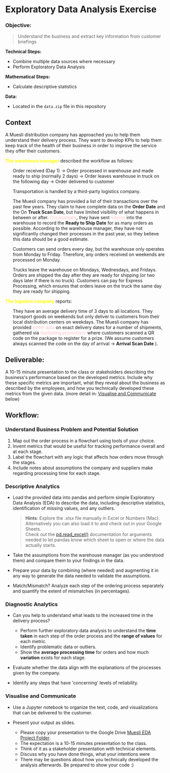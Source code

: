 
# Exploratory Data Analysis Exercise

### Objective: 
> Understand the business and extract key information from customer briefings  

**Technical Steps:** 
- Combine multiple data sources where necessary
- Perform Exploratory Data Analysis   

**Mathematical Steps:** 
- Calculate descriptive statistics  

**Data:** 
- Located in the `data.zip` file in this repository

## Context 
A Muesli distribution company has approached you to help them understand their delivery process. They want to develop KPIs to help them keep track of the health of their business in order to improve the service they offer their customers.

**<font color="yellow">The warehouse manager</font>** described the workflow as follows:
<ol>  


Order received (Day 1) → Order processed in warehouse and made ready to ship (normally 2 days) → Order leaves warehouse in truck on the following day → Order delivered to customer 

Transportation is handled by a third-party logistics company.

The Muesli company has provided a list of their transactions over the past few years. They claim to have complete data on the **Order Date** and the On **Truck Scan Date**, but have limited visibility of what happens in between or after. <font color="pink">Occasionally</font>, they have sent <font color="pink">interns</font> into the warehouse to record the **Ready to Ship Date** for as many orders as possible. According to the warehouse manager, they have not significantly changed their processes in the past year, so they believe this data should be a good estimate.

Customers can send orders every day, but the warehouse only operates from Monday to Friday. Therefore, any orders received on weekends are processed on Monday.

Trucks leave the warehouse on Mondays, Wednesdays, and Fridays. Orders are shipped the day after they are ready for shipping (or two days later if there is no truck). Customers can pay for Express Processing, which ensures that orders leave on the truck the same day they are ready for shipping.
</ol>

**<font color="yellow">The logistics company</font>** reports:
<ol>  
They have an average delivery time of 3 days to all locations. They transport goods on weekends but only deliver to customers from their local distribution centers on weekdays. The Muesli company has provided <font color="pink">some data</font> on exact delivery dates for a number of shipments, gathered via <font color="pink">marketing promotions</font> where customers scanned a QR code on the package to register for a prize. (We assume customers always scanned the code on the day of arrival → <b>Arrival Scan Date</b> ).
</ol>

## Deliverable:
A 10-15 minute presentation to the class or stakeholders describing the business's performance based on the developed metrics. Include why these specific metrics are important, what they reveal about the business as described by the employees, and how you technically developed these metrics from the given data. (more detail in: [Visualise and Communicate](#visualise-and-communicate) below)

## Workflow:   
### Understand Business Problem and Potential Solution
1. Map out the order process in a flowchart using tools of your choice.
2. Invent metrics that would be useful for tracking performance overall and at each stage.
3. Label the flowchart with any logic that affects how orders move through the stages. 
4. Include notes about assumptions the company and suppliers make regarding processing time for each stage.

### Descriptive Analytics

- Load the provided data into pandas and perform simple Exploratory Data Analysis (EDA) to describe the data, including descriptive statistics, identification of missing values, and any outliers.  
<ol>

>**Hints**: Explore the .xlsx file manually in Excel or Numbers (Mac). Alternatively you can also load it to and check out in your Google Sheets.  
Check out the [pd.read_excel()](https://pandas.pydata.org/docs/reference/api/pandas.read_excel.html) documentation for arguments needed to let pandas know which sheet to open or where the data actually starts.
</ol>

- Take the assumptions from the warehouse manager (as you understood them) and compare them to your findings in the data.

- Prepare your data by combining (where needed) and augmenting it in any way to generate the data needed to validate the assumptions.

- Match/Mismatch? Analyze each step of the ordering process separately and quantify the extent of mismatches (in percentages).
</ol>

### Diagnostic Analytics

- Can you help to understand what leads to the increased time in the delivery process?

  - Perform further exploratory data analysis to understand the **time taken** in each step of the order process and the **range of values** for each metric.
  - Identify problematic data or outliers.
  - Show the **average processing time** for orders and how much **variation** exists for each stage.

- Evaluate whether the data align with the explanations of the processes given by the company.

- Identify any steps that have 'concerning' levels of reliability.

### Visualise and Communicate

- Use a Jupyter notebook to organize the text, code, and visualizations that can be delivered to the customer.

- Present your output as slides. 
  - Please copy your presentation to the Google Drive [Muesli EDA Project Folder](https://drive.google.com/drive/folders/1cwctcm6YclBV1g9Cq0oBRKzd2OHsqj3b). 
  - The expectation is a 10-15 minutes presentation to the class. 
  - Think of it as a stakeholder presentation with technical elements.
  - Discuss why you have done things, what your intentions were
  - There may be questions about how you technically developed the analysis afterwards. Be prepared to show your code :) 
  
